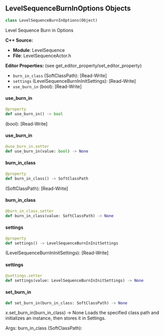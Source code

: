 ## LevelSequenceBurnInOptions Objects

```python
class LevelSequenceBurnInOptions(Object)
```

Level Sequence Burn in Options

**C++ Source:**

- **Module**: LevelSequence
- **File**: LevelSequenceActor.h

**Editor Properties:** (see get_editor_property/set_editor_property)

- ``burn_in_class`` (SoftClassPath):  [Read-Write]
- ``settings`` (LevelSequenceBurnInInitSettings):  [Read-Write]
- ``use_burn_in`` (bool):  [Read-Write]

<a id="unreal.LevelSequenceBurnInOptions.use_burn_in"></a>

#### use_burn_in

```python
@property
def use_burn_in() -> bool
```

(bool):  [Read-Write]

<a id="unreal.LevelSequenceBurnInOptions.use_burn_in"></a>

#### use_burn_in

```python
@use_burn_in.setter
def use_burn_in(value: bool) -> None
```

<a id="unreal.LevelSequenceBurnInOptions.burn_in_class"></a>

#### burn_in_class

```python
@property
def burn_in_class() -> SoftClassPath
```

(SoftClassPath):  [Read-Write]

<a id="unreal.LevelSequenceBurnInOptions.burn_in_class"></a>

#### burn_in_class

```python
@burn_in_class.setter
def burn_in_class(value: SoftClassPath) -> None
```

<a id="unreal.LevelSequenceBurnInOptions.settings"></a>

#### settings

```python
@property
def settings() -> LevelSequenceBurnInInitSettings
```

(LevelSequenceBurnInInitSettings):  [Read-Write]

<a id="unreal.LevelSequenceBurnInOptions.settings"></a>

#### settings

```python
@settings.setter
def settings(value: LevelSequenceBurnInInitSettings) -> None
```

<a id="unreal.LevelSequenceBurnInOptions.set_burn_in"></a>

#### set_burn_in

```python
def set_burn_in(burn_in_class: SoftClassPath) -> None
```

x.set_burn_in(burn_in_class) -> None
Loads the specified class path and initializes an instance, then stores it in Settings.

Args:
    burn_in_class (SoftClassPath):

<a id="unreal.LevelSequenceActor"></a>